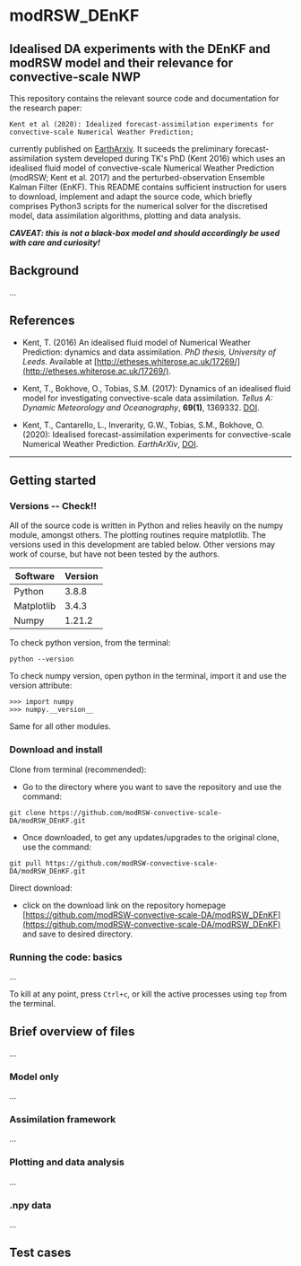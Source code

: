 # modRSW_DEnKF
## Idealised DA experiments with the DEnKF and modRSW model and their relevance for convective-scale NWP

This repository contains the relevant source code and documentation for the research paper: 

```Kent et al (2020): Idealized forecast-assimilation experiments for convective-scale Numerical Weather Prediction;```

currently published on [EarthArxiv](https://eartharxiv.org/repository/view/1921/). It suceeds the preliminary forecast-assimilation system developed during TK's PhD (Kent 2016) which uses an idealised fluid model of convective-scale Numerical Weather Prediction (modRSW; Kent et al. 2017) and the perturbed-observation Ensemble Kalman Filter (EnKF). This README contains sufficient instruction for users to download, implement and adapt the source code, which briefly comprises Python3 scripts for the numerical solver for the discretised model, data assimilation algorithms, plotting and data analysis. 

***CAVEAT: this is not a black-box model and should accordingly be used with care and curiosity!***


## Background
...

## References
* Kent, T. (2016) An idealised fluid model of Numerical Weather Prediction: dynamics and data assimilation. *PhD thesis, University of Leeds*. Available at [http://etheses.whiterose.ac.uk/17269/](http://etheses.whiterose.ac.uk/17269/).

* Kent, T., Bokhove, O., Tobias, S.M. (2017): Dynamics of an idealised fluid model for investigating convective-scale data assimilation. *Tellus A: Dynamic Meteorology and Oceanography*, **69(1)**, 1369332. [DOI](https://www.tandfonline.com/doi/full/10.1080/16000870.2017.1369332).

* Kent, T., Cantarello, L., Inverarity, G.W., Tobias, S.M., Bokhove, O. (2020): Idealised forecast-assimilation experiments for convective-scale Numerical Weather Prediction. *EarthArXiv*, [DOI](https://eartharxiv.org/repository/view/1921/). 
----

## Getting started
### Versions -- Check!!
All of the source code is written in Python and relies heavily on the numpy module, amongst others. The plotting routines require matplotlib. The versions used in this development are tabled below. Other versions may work of course, but have not been tested by the authors.

Software      | Version
------------- | -------------
Python  | 3.8.8
Matplotlib  | 3.4.3
Numpy  | 1.21.2

To check python version, from the terminal:
```
python --version
```

To check numpy version, open python in the terminal, import it and use the version attribute:
```
>>> import numpy
>>> numpy.__version__
```
Same for all other modules. 

### Download and install

Clone from terminal (recommended):
* Go to the directory where you want to save the repository and use the command:
```
git clone https://github.com/modRSW-convective-scale-DA/modRSW_DEnKF.git
```
* Once downloaded, to get any updates/upgrades to the original clone, use the command:
```
git pull https://github.com/modRSW-convective-scale-DA/modRSW_DEnKF.git
```

Direct download: 
* click on the download link on the repository homepage [https://github.com/modRSW-convective-scale-DA/modRSW_DEnKF](https://github.com/modRSW-convective-scale-DA/modRSW_DEnKF) and save to desired directory.

### Running the code: basics
...

To kill at any point, press ```Ctrl+c```, or kill the active processes using ```top``` from the terminal.


## Brief overview of files

...

### Model only

...

### Assimilation framework

...

### Plotting and data analysis

...

### .npy data

...

## Test cases


